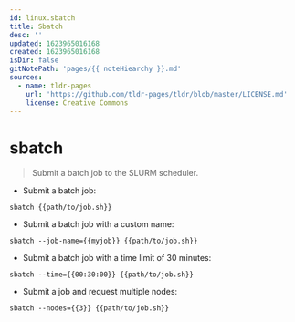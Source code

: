 ```yaml
---
id: linux.sbatch
title: Sbatch
desc: ''
updated: 1623965016168
created: 1623965016168
isDir: false
gitNotePath: 'pages/{{ noteHiearchy }}.md'
sources:
  - name: tldr-pages
    url: 'https://github.com/tldr-pages/tldr/blob/master/LICENSE.md'
    license: Creative Commons
---
```

# sbatch

> Submit a batch job to the SLURM scheduler.

- Submit a batch job:

`sbatch {{path/to/job.sh}}`

- Submit a batch job with a custom name:

`sbatch --job-name={{myjob}} {{path/to/job.sh}}`

- Submit a batch job with a time limit of 30 minutes:

`sbatch --time={{00:30:00}} {{path/to/job.sh}}`

- Submit a job and request multiple nodes:

`sbatch --nodes={{3}} {{path/to/job.sh}}`

